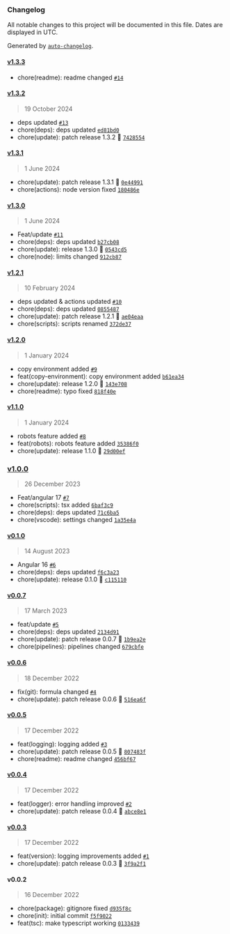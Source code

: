 ### Changelog

All notable changes to this project will be documented in this file. Dates are displayed in UTC.

Generated by [`auto-changelog`](https://github.com/CookPete/auto-changelog).

#### [v1.3.3](https://github.com/Celtian/ngx-devkit-builders/compare/v1.3.2...v1.3.3)

- chore(readme): readme changed [`#14`](https://github.com/Celtian/ngx-devkit-builders/pull/14)

#### [v1.3.2](https://github.com/Celtian/ngx-devkit-builders/compare/v1.3.1...v1.3.2)

> 19 October 2024

- deps updated [`#13`](https://github.com/Celtian/ngx-devkit-builders/pull/13)
- chore(deps): deps updated [`ed81bd0`](https://github.com/Celtian/ngx-devkit-builders/commit/ed81bd0c661de4b020f75468a802053d5b318e4c)
- chore(update): patch release 1.3.2 🐛 [`7428554`](https://github.com/Celtian/ngx-devkit-builders/commit/74285540fb4c0cee56384adc717a49de216f3ba4)

#### [v1.3.1](https://github.com/Celtian/ngx-devkit-builders/compare/v1.3.0...v1.3.1)

> 1 June 2024

- chore(update): patch release 1.3.1 🐛 [`0e44991`](https://github.com/Celtian/ngx-devkit-builders/commit/0e44991cf3ecba351bc1e081b66a8c13c3a08312)
- chore(actions): node version fixed [`180486e`](https://github.com/Celtian/ngx-devkit-builders/commit/180486e1dbc06d3a8f9a973b5d94433c8ce644e5)

#### [v1.3.0](https://github.com/Celtian/ngx-devkit-builders/compare/v1.2.1...v1.3.0)

> 1 June 2024

- Feat/update [`#11`](https://github.com/Celtian/ngx-devkit-builders/pull/11)
- chore(deps): deps updated [`b27cb08`](https://github.com/Celtian/ngx-devkit-builders/commit/b27cb080c010e5666386e2ba27a4c2da00b0a583)
- chore(update): release 1.3.0 🚀 [`0543cd5`](https://github.com/Celtian/ngx-devkit-builders/commit/0543cd5f0b872a8c4837f8730343b0725aecd73a)
- chore(node): limits changed [`912cb87`](https://github.com/Celtian/ngx-devkit-builders/commit/912cb875e7c5ff54200600c174a31eb37e68fad5)

#### [v1.2.1](https://github.com/Celtian/ngx-devkit-builders/compare/v1.2.0...v1.2.1)

> 10 February 2024

- deps updated & actions updated [`#10`](https://github.com/Celtian/ngx-devkit-builders/pull/10)
- chore(deps): deps updated [`0855487`](https://github.com/Celtian/ngx-devkit-builders/commit/0855487de6ead99ff6cd151209889f56176267aa)
- chore(update): patch release 1.2.1 🐛 [`ae04eaa`](https://github.com/Celtian/ngx-devkit-builders/commit/ae04eaa8a38cf1d37b174f023b1990b1edd833a8)
- chore(scripts): scripts renamed [`372de37`](https://github.com/Celtian/ngx-devkit-builders/commit/372de37053a86a631a7a3b55bd758c64f129a1e2)

#### [v1.2.0](https://github.com/Celtian/ngx-devkit-builders/compare/v1.1.0...v1.2.0)

> 1 January 2024

- copy environment added [`#9`](https://github.com/Celtian/ngx-devkit-builders/pull/9)
- feat(copy-environment): copy environment added [`b61ea34`](https://github.com/Celtian/ngx-devkit-builders/commit/b61ea34535935534686f760c088e7f25ec398493)
- chore(update): release 1.2.0 🚀 [`143e708`](https://github.com/Celtian/ngx-devkit-builders/commit/143e7082732da2f3a405b407e052977f3a64c48f)
- chore(readme): typo fixed [`818f40e`](https://github.com/Celtian/ngx-devkit-builders/commit/818f40ea75458d4159ceea5f39e23cc7384fd910)

#### [v1.1.0](https://github.com/Celtian/ngx-devkit-builders/compare/v1.0.0...v1.1.0)

> 1 January 2024

- robots feature added [`#8`](https://github.com/Celtian/ngx-devkit-builders/pull/8)
- feat(robots): robots feature added [`35386f0`](https://github.com/Celtian/ngx-devkit-builders/commit/35386f0f12aeed03312f92d96f899a01d0545df3)
- chore(update): release 1.1.0 🚀 [`29d00ef`](https://github.com/Celtian/ngx-devkit-builders/commit/29d00ef32a09b358cc4728a0a616d0432542a717)

### [v1.0.0](https://github.com/Celtian/ngx-devkit-builders/compare/v0.1.0...v1.0.0)

> 26 December 2023

- Feat/angular 17 [`#7`](https://github.com/Celtian/ngx-devkit-builders/pull/7)
- chore(scripts): tsx added [`6baf3c9`](https://github.com/Celtian/ngx-devkit-builders/commit/6baf3c926a5f94445a4bff0e300fe219895de4a1)
- chore(deps): deps updated [`71c6ba5`](https://github.com/Celtian/ngx-devkit-builders/commit/71c6ba5dff0cc704b8558355f13dd047bb5d43c9)
- chore(vscode): settings changed [`1a35e4a`](https://github.com/Celtian/ngx-devkit-builders/commit/1a35e4aa6f70fb1c822f72e07e0942180955c61a)

#### [v0.1.0](https://github.com/Celtian/ngx-devkit-builders/compare/v0.0.7...v0.1.0)

> 14 August 2023

- Angular 16 [`#6`](https://github.com/Celtian/ngx-devkit-builders/pull/6)
- chore(deps): deps updated [`f6c3a23`](https://github.com/Celtian/ngx-devkit-builders/commit/f6c3a2319f7b3f79297c2ca205ce2e776ff555a5)
- chore(update): release 0.1.0 🚀 [`c115110`](https://github.com/Celtian/ngx-devkit-builders/commit/c115110d3d90e55814cb585e1b6b2878a627eae4)

#### [v0.0.7](https://github.com/Celtian/ngx-devkit-builders/compare/v0.0.6...v0.0.7)

> 17 March 2023

- feat/update [`#5`](https://github.com/Celtian/ngx-devkit-builders/pull/5)
- chore(deps): deps updated [`2134d91`](https://github.com/Celtian/ngx-devkit-builders/commit/2134d919f7338253f7d0da69b4058e6bb7d70455)
- chore(update): patch release 0.0.7 🐛 [`1b9ea2e`](https://github.com/Celtian/ngx-devkit-builders/commit/1b9ea2eabbf518b8d2f9098f8886848fad60900f)
- chore(pipelines): pipelines changed [`679cbfe`](https://github.com/Celtian/ngx-devkit-builders/commit/679cbfe9f3043854c93a16153fdc8249f9930d67)

#### [v0.0.6](https://github.com/Celtian/ngx-devkit-builders/compare/v0.0.5...v0.0.6)

> 18 December 2022

- fix(git): formula changed [`#4`](https://github.com/Celtian/ngx-devkit-builders/pull/4)
- chore(update): patch release 0.0.6 🐛 [`516ea6f`](https://github.com/Celtian/ngx-devkit-builders/commit/516ea6f198978f3e080fdb1d6c47322fae858009)

#### [v0.0.5](https://github.com/Celtian/ngx-devkit-builders/compare/v0.0.4...v0.0.5)

> 17 December 2022

- feat(logging): logging added [`#3`](https://github.com/Celtian/ngx-devkit-builders/pull/3)
- chore(update): patch release 0.0.5 🐛 [`807483f`](https://github.com/Celtian/ngx-devkit-builders/commit/807483f88017737bd3faaf8edd12670dc01173a8)
- chore(readme): readme changed [`456bf67`](https://github.com/Celtian/ngx-devkit-builders/commit/456bf676ba73f79ed270cc779598bf5d0e0840c8)

#### [v0.0.4](https://github.com/Celtian/ngx-devkit-builders/compare/v0.0.3...v0.0.4)

> 17 December 2022

- feat(logger): error handling improved [`#2`](https://github.com/Celtian/ngx-devkit-builders/pull/2)
- chore(update): patch release 0.0.4 🐛 [`abce8e1`](https://github.com/Celtian/ngx-devkit-builders/commit/abce8e18663e91e1faeb6bc1666ee177dcb37560)

#### [v0.0.3](https://github.com/Celtian/ngx-devkit-builders/compare/v0.0.2...v0.0.3)

> 17 December 2022

- feat(version): logging improvements added [`#1`](https://github.com/Celtian/ngx-devkit-builders/pull/1)
- chore(update): patch release 0.0.3 🐛 [`3f9a2f1`](https://github.com/Celtian/ngx-devkit-builders/commit/3f9a2f1608c40e4cdfdef61e3aabacd8572430cb)

#### v0.0.2

> 16 December 2022

- chore(package): gitignore fixed [`d935f8c`](https://github.com/Celtian/ngx-devkit-builders/commit/d935f8c36db6432a54f44890210b28c8e5bddc61)
- chore(init): initial commit [`f5f9022`](https://github.com/Celtian/ngx-devkit-builders/commit/f5f9022f39ca07cd696118fbcdf68937296f1e60)
- feat(tsc): make typescript working [`0133439`](https://github.com/Celtian/ngx-devkit-builders/commit/0133439c477783b937fc5776e4516d7b277bc50f)

